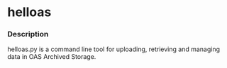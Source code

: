 # helloas
### Description
helloas.py is a command line tool for uploading,
retrieving and managing data in OAS Archived Storage.

